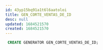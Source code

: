 ```yaml
---
id: 43yp15bq91a1t6l6aatoloi
title: GEN_CORTE_VENTAS_DE_ID
desc: null
updated: 1684521570
created: 1684521570
---
```



```sql
 CREATE GENERATOR GEN_CORTE_VENTAS_DE_ID;
```
